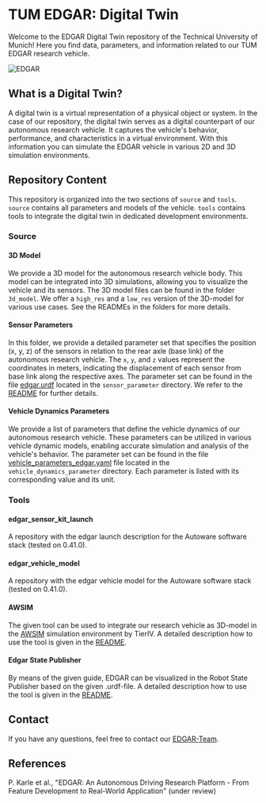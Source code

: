 # TUM EDGAR: Digital Twin

Welcome to the EDGAR Digital Twin repository of the Technical University of Munich! Here you find data, parameters, and information related to our TUM EDGAR research vehicle. 

![EDGAR](source/docs/DSC07451.jpg)


## What is a Digital Twin?

A digital twin is a virtual representation of a physical object or system. In the case of our repository, the digital twin serves as a digital counterpart of our autonomous research vehicle. It captures the vehicle's behavior, performance, and characteristics in a virtual environment. With this information you can simulate the EDGAR vehicle in various 2D and 3D simulation environments.

## Repository Content

This repository is organized into the two sections of `source` and `tools`. `source` contains all parameters and models of the vehicle. `tools` contains tools to integrate the digital twin in dedicated development environments.

### Source


#### 3D Model

We provide a 3D model for the autonomous research vehicle body. This model can be integrated into 3D simulations, allowing you to visualize the vehicle and its sensors.
The 3D model files can be found in the folder `3d_model`. We offer a `high_res` and a `low_res` version of the 3D-model for various use cases. See the READMEs in the folders for more details.

#### Sensor Parameters

In this folder, we provide a detailed parameter set that specifies the position (x, y, z) of the sensors in relation to the rear axle (base link) of the autonomous research vehicle. 
The `x`, `y`, and `z` values represent the coordinates in meters, indicating the displacement of each sensor from base link along the respective axes.
The parameter set can be found in the file [edgar.urdf](source/sensor_parameter/edgar.urdf) located in the `sensor_parameter` directory. We refer to the [README](source/sensor_parameter/README.md) for further details.


#### Vehicle Dynamics Parameters

We provide a list of parameters that define the vehicle dynamics of our autonomous research vehicle. These parameters can be utilized in various vehicle dynamic models, enabling accurate simulation and analysis of the vehicle's behavior.
The parameter set can be found in the file [vehicle_parameters_edgar.yaml](source/vehicle_dynamics_parameter/vehicle_parameters_edgar.yaml) file located in the `vehicle_dynamics_parameter` directory. Each parameter is listed with its corresponding value and its unit.

<!-- ### Network Parameters -->

### Tools

#### edgar_sensor_kit_launch
A repository with the edgar launch description for the Autoware software stack (tested on 0.41.0).

#### edgar_vehicle_model
A repository with the edgar vehicle model for the Autoware software stack (tested on 0.41.0).

#### AWSIM
The given tool can be used to integrate our research vehicle as 3D-model in the [AWSIM](https://github.com/tier4/AWSIM) simulation environment by TierIV. A detailed description how to use the tool is given in the [README](tools/AWSIM/README.md).

#### Edgar State Publisher
By means of the given guide, EDGAR can be visualized in the Robot State Publisher based on the given .urdf-file. A detailed description how to use the tool is given in the [README](tools/edgar_state_publisher/README.md).


<!-- #### CARLA -->


## Contact

If you have any questions, feel free to contact our [EDGAR-Team](https://www.mos.ed.tum.de/en/ftm/main-research/intelligent-vehicle-systems/edgar/).

## References
P. Karle et al., "EDGAR: An Autonomous Driving Research Platform - From Feature Development to Real-World Application" (under review)
